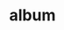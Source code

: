 ---
layout: album
resource: facebook
title: "album"
description: "masonry"
active: gallery
header-img: "img/gallery-bg.jpg"
album-title: "my 9th album"
images:
  - image_path: HQT/VayDai (2)/828759142630011_441288703_828759685963290_8236491023012710535_n.jpg
  - image_path: HQT/VayDai (2)/828759165963342_441276503_828759699296622_2098358158373322257_n.jpg
  - image_path: HQT/VayDai (2)/828759199296672_441292053_828759719296620_2910404672890513047_n.jpg
  - image_path: HQT/VayDai (2)/837001175139141_442462761_837002701805655_3121813142451955748_n.jpg
  - image_path: HQT/VayDai (2)/837001191805806_442479300_837002695138989_7150665211123044253_n.jpg
  - image_path: HQT/VayDai (2)/837081728464419_442471209_837082778464314_7322962709062921290_n.jpg
  - image_path: HQT/VayDai (2)/837081751797750_445364446_837082805130978_3271534381559766044_n.jpg
  - image_path: HQT/VayDai (2)/837081778464414_442488779_837082825130976_4614128188566137448_n.jpg
  - image_path: HQT/VayDai (2)/847006584138600_441248490_839992604839998_6683195577652338248_n.jpg
  - image_path: HQT/VayDai (2)/847006584138600_441607234_840288391477086_5305043743580199506_n.jpg
  - image_path: HQT/VayDai (2)/847006584138600_442495888_840289468143645_6842474883968683495_n.jpg
  - image_path: HQT/VayDai (2)/847006584138600_445369475_845329030973022_1472855747924294901_n.jpg
  - image_path: HQT/VayDai (2)/847006584138600_448471869_854955913343667_4562987332472258965_n.jpg
  - image_path: HQT/VayDai (2)/852659123573346_448210614_852659306906661_759107213090235853_n.jpg
  - image_path: HQT/VayDai (2)/852659143573344_449566446_863242925848299_3806777748836379805_n.jpg
  - image_path: HQT/VayDai (2)/852659143573344_449595728_863242875848304_3335544938150968699_n.jpg
  - image_path: HQT/VayDai (2)/852659163573342_448208763_852659333573325_7646048549078802406_n.jpg
  - image_path: HQT/VayDai (2)/852659183573340_448027301_852659346906657_7705628165328637205_n.jpg
  - image_path: HQT/VayDai (2)/856010703238188_448439878_856014376571154_5054977102131490661_n.jpg
  - image_path: HQT/VayDai (2)/856010723238186_448636792_856014383237820_507722259280696363_n.jpg
  - image_path: HQT/VayDai (2)/857265866446005_448794549_857266183112640_5805124869944218288_n.jpg
  - image_path: HQT/VayDai (2)/857265889779336_448580526_857266263112632_1697474536529636692_n.jpg
  - image_path: HQT/VayDai (2)/857265919779333_448880238_857266239779301_2592068048448191924_n.jpg
  - image_path: HQT/VayDai (2)/857265946445997_448882731_857266176445974_2546093606352683065_n.jpg
  - image_path: HQT/VayDai (2)/857324629773462_448834486_857325069773418_6426815056687819120_n.jpg
  - image_path: HQT/VayDai (2)/857324646440127_448758434_857325083106750_4231193546647803407_n.jpg
  - image_path: HQT/VayDai (2)/857324676440124_448833837_857325113106747_4798563664717706465_n.jpg
  - image_path: HQT/VayDai (2)/857367489769176_448829353_857368236435768_7201951242768221245_n.jpg
  - image_path: HQT/VayDai (2)/857367536435838_448722512_857368266435765_3813148177039947220_n.jpg
  - image_path: HQT/VayDai (2)/859364016236190_448903950_859364866236105_7318048855833784269_n.jpg
  - image_path: HQT/VayDai (2)/859364032902855_448904919_859364889569436_5060899551399780444_n.jpg
  - image_path: HQT/VayDai (2)/859364056236186_448881809_859364906236101_3016853034390794003_n.jpg
  - image_path: HQT/VayDai (2)/861981382641120_449044047_861981742641084_6454794410169982485_n.jpg
  - image_path: HQT/VayDai (2)/861981395974452_449067176_861981755974416_3661209151856916476_n.jpg
  - image_path: HQT/VayDai (2)/861981425974449_449067857_861981775974414_821694866596655385_n.jpg
  - image_path: HQT/VayDai (2)/862067789299146_444482836_862068219299103_7761302995236201224_n.jpg
  - image_path: HQT/VayDai (2)/862067809299144_449066388_862068245965767_6802884839477214235_n.jpg
  - image_path: HQT/VayDai (2)/862067832632475_449061213_862068252632433_197383180382203756_n.jpg
  - image_path: HQT/VayDai (2)/862201815952410_449062030_862202075952384_2657992152477930727_n.jpg
  - image_path: HQT/VayDai (2)/862201839285741_449046386_862202082619050_4748196070542598180_n.jpg
  - image_path: HQT/VayDai (2)/862201945952397_449018705_862201942619064_3871352705320659645_n.jpg
  - image_path: HQT/VayDai (2)/862810012558257_449468303_862810295891562_8924157512140781006_n.jpg
  - image_path: HQT/VayDai (2)/862810069224918_449447926_862810382558220_5962131579199668785_n.jpg
  - image_path: HQT/VayDai (2)/862897899216135_449135087_862897895882802_1223426703189800436_n.jpg
  - image_path: HQT/VayDai (2)/862897899216135_449447860_863316472507611_2872566823408864006_n.jpg
  - image_path: HQT/VayDai (2)/865315145641077_449485543_865315422307716_4753007592179785948_n.jpg
  - image_path: HQT/VayDai (2)/865315165641075_449594920_865315428974382_5821622053949598407_n.jpg
  - image_path: HQT/VayDai (2)/865315188974406_449573346_865315525641039_7017212596885313396_n.jpg
  - image_path: HQT/VayDai (2)/865917095580882_449601712_865917662247492_1026729803533003044_n.jpg
  - image_path: HQT/VayDai (2)/865917278914197_449604991_865917275580864_2534806623011683432_n.jpg
  - image_path: HQT/VayDai (2)/866295618876363_449958687_866295782209680_7638347969429550620_n.jpg
  - image_path: HQT/VayDai (2)/866295642209694_449716469_866295788876346_6783057395756359498_n.jpg
  - image_path: HQT/VayDai (2)/866295665543025_449965450_866295835543008_1978134405197590070_n.jpg
  - image_path: HQT/VayDai (2)/866295678876357_449974250_866295825543009_637248945914541092_n.jpg
  - image_path: HQT/VayDai (2)/870783101760948_450581470_870783098427615_8042806741574485250_n.jpg
  - image_path: HQT/VayDai (2)/870783195094272_450478688_870783191760939_6349973144545121832_n.jpg
  - image_path: HQT/VayDai (2)/870783258427599_450512168_870783255094266_2642955626483883552_n.jpg
  - image_path: HQT/VayDai (2)/871906408315284_450771421_871906611648597_6464716566863487059_n.jpg
  - image_path: HQT/VayDai (2)/871906421648616_450734528_871906621648596_2119488165369617682_n.jpg
  - image_path: HQT/VayDai (2)/871906458315279_450868831_871906638315261_5703167333310278402_n.jpg
  - image_path: HQT/VayDai (2)/872381381601120_451184841_872381578267767_6185475282165320151_n.jpg
  - image_path: HQT/VayDai (2)/872381394934452_450723289_872381571601101_7027475264992564607_n.jpg
  - image_path: HQT/VayDai (2)/872381428267782_450736942_872381608267764_7106113495412476253_n.jpg
  - image_path: HQT/VayDai (2)/882925533880038_453616450_882925850546673_8725780851388041852_n.jpg
  - image_path: HQT/VayDai (2)/882925573880034_453303438_882925867213338_965141579725598852_n.jpg
  - image_path: HQT/VayDai (2)/882925727213352_453391704_882925723880019_8051280660059959001_n.jpg
  - image_path: HQT/VayDai (2)/891771496328775_449744276_866495485523043_2970341494688384679_n.jpg
  - image_path: HQT/VayDai (2)/891771496328775_455121839_891775209661737_4330057066321042019_n.jpg
  - image_path: HQT/VayDai (2)/891771496328775_458756345_909827881189803_3461650068650543794_n.jpg
  - image_path: HQT/VayDai (2)/891771496328775_461761736_926186486220609_7159764208150075307_n.jpg
  - image_path: HQT/VayDai (2)/891771509662107_455342649_891775222995069_1754253261854327051_n.jpg
  - image_path: HQT/VayDai (2)/891771539662104_455365946_891775246328400_4835265756709132905_n.jpg
  - image_path: HQT/VayDai (2)/892450859594172_455247429_892451059594152_6080630838759918908_n.jpg
  - image_path: HQT/VayDai (2)/892450876260837_455735955_892451066260818_8003172456940178355_n.jpg
  - image_path: HQT/VayDai (2)/892450902927501_455809716_892451106260814_2241004512660293838_n.jpg
  - image_path: HQT/VayDai (2)/898591175646807_456539406_898470425658882_7428173499990071241_n.jpg
  - image_path: HQT/VayDai (2)/898591175646807_456674581_898591492313442_1136646245902645439_n.jpg
  - image_path: HQT/VayDai (2)/898591192313472_456780189_898591498980108_3535871079845622342_n.jpg
  - image_path: HQT/VayDai (2)/898591235646801_456876376_898591528980105_6023975372145290158_n.jpg
  - image_path: HQT/VayDai (2)/900061532166438_456955650_900062258833032_5716047201817162985_n.jpg
  - image_path: HQT/VayDai (2)/900061545499770_457257344_900062272166364_7800286190162553887_n.jpg
  - image_path: HQT/VayDai (2)/900061578833100_457145898_900062292166362_3741753657381933736_n.jpg
  - image_path: HQT/VayDai (2)/900061578833100_461774395_926187282887196_427908322270915347_n.jpg
  - image_path: HQT/VayDai (2)/907281858111072_458770460_907281861444405_5376040764157681611_n.jpg
  - image_path: HQT/VayDai (2)/909453404560584_459031344_909453621227229_1812903474574938162_n.jpg
  - image_path: HQT/VayDai (2)/909453421227249_458988157_909453627893895_7727914601127972344_n.jpg
  - image_path: HQT/VayDai (2)/909453451227246_459068629_909453651227226_1303459292225849657_n.jpg
  - image_path: HQT/VayDai (2)/926184286220829_461715827_926186729553918_493988020362254534_n.jpg
  - image_path: HQT/VayDai (2)/926184676220790_461648789_926187076220550_512283176883610777_n.jpg
  - image_path: HQT/VayDai (2)/926184762887448_461689564_926187126220545_8095684498635359240_n.jpg
  - image_path: HQT/VayDai (2)/926184836220774_461747669_926187169553874_371127687532796886_n.jpg
  - image_path: HQT/VayDai (2)/926184866220771_461929372_926187189553872_7385249475313890224_n.jpg
  - image_path: HQT/VayDai (2)/928649352640989_462059859_928651019307489_5302825221520070946_n.jpg
  - image_path: HQT/VayDai (2)/928649369307654_461925900_928651195974138_3316483310582913687_n.jpg
  - image_path: HQT/VayDai (2)/928649409307650_462185096_928651562640768_7177053821033662128_n.jpg
  - image_path: HQT/VayDai (2)/933956405443617_457150237_901365048702753_8137954486591013441_n.jpg
  - image_path: HQT/VayDai (2)/933956405443617_457366160_901364882036103_6046716925662198975_n.jpg
  - image_path: HQT/VayDai (2)/933956405443617_460613744_918255017013756_2151092537794198674_n.jpg
  - image_path: HQT/VayDai (2)/933956455443612_455791982_895177445988180_3848477980997913170_n.jpg
  - image_path: HQT/VayDai (2)/933956455443612_456249666_895180999321158_1333050951348908893_n.jpg
  - image_path: HQT/VayDai (2)/933956455443612_456323058_895178132654778_3353222135190187193_n.jpg
  - image_path: HQT/VayDai (2)/933956455443612_456516451_896515305854394_1488207018219410876_n.jpg
  - image_path: HQT/VayDai (2)/933956455443612_456517148_896515342521057_542907363728130145_n.jpg
  - image_path: HQT/VayDai (2)/933956455443612_457094585_901364855369439_3342712399148604086_n.jpg
  - image_path: HQT/VayDai (2)/933956455443612_457098297_901365095369415_3109643496445493994_n.jpg
  - image_path: HQT/VayDai (2)/934762092029715_462845027_934762505363007_5304118340863210840_n.jpg
  - image_path: HQT/VayDai (2)/934762148696376_462757298_934762528696338_4602065698359886500_n.jpg
  - image_path: HQT/VayDai (2)/941804301325494_464219987_941804304658827_3933208784859490932_n.jpg
---
